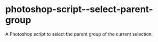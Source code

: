 # photoshop-script--select-parent-group
A Photoshop script to select the parent group of the current selection.
